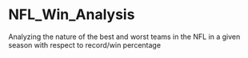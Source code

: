 # NFL_Win_Analysis
Analyzing the nature of the best and worst teams in the NFL in a given season with respect to record/win percentage
